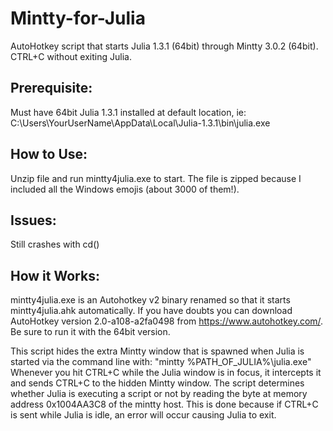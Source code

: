 # Mintty-for-Julia
AutoHotkey script that starts Julia 1.3.1 (64bit) through Mintty 3.0.2 (64bit).  CTRL+C without exiting Julia.

## Prerequisite:  
Must have 64bit Julia 1.3.1 installed at default location, ie: C:\Users\YourUserName\AppData\Local\Julia-1.3.1\bin\julia.exe

## How to Use:  
Unzip file and run mintty4julia.exe to start.  The file is zipped because I included all the Windows emojis (about 3000 of them!).

## Issues:
Still crashes with cd()

## How it Works:
mintty4julia.exe is an Autohotkey v2 binary renamed so that it starts mintty4julia.ahk automatically.
If you have doubts you can download AutoHotkey version 2.0-a108-a2fa0498 from https://www.autohotkey.com/.  Be sure to run it with the 64bit version.

This script hides the extra Mintty window that is spawned when Julia is started via the command line with:
"mintty %PATH_OF_JULIA%\julia.exe"
Whenever you hit CTRL+C while the Julia window is in focus, it intercepts it and sends CTRL+C to the hidden Mintty window.
The script determines whether Julia is executing a script or not by reading the byte at memory address 0x1004AA3C8 of the mintty host.
This is done because if CTRL+C is sent while Julia is idle, an error will occur causing Julia to exit.
